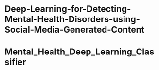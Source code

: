 # Deep-Learning-for-Detecting-Mental-Health-Disorders-using-Social-Media-Generated-Content
# Mental_Health_Deep_Learning_Classifier
